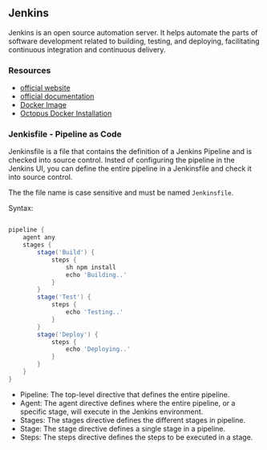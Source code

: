## Jenkins

Jenkins is an open source automation server. It helps automate the parts of software development related to building, testing, and deploying, facilitating continuous integration and continuous delivery.

### Resources

- [official website](https://www.jenkins.io/)
- [official documentation](https://www.jenkins.io/doc/)
- [Docker Image](https://hub.docker.com/r/jenkins/jenkins)
- [Octopus Docker Installation](https://octopus.com/blog/jenkins-docker-install-guide)

### Jenkisfile - Pipeline as Code

Jenkinsfile is a file that contains the definition of a Jenkins Pipeline and is checked into source control. Insted of configuring the pipeline in the Jenkins UI, you can define the entire pipeline in a Jenkinsfile and check it into source control.

The the file name is case sensitive and must be named `Jenkinsfile`.

Syntax:

```groovy

pipeline {
    agent any 
    stages {
        stage('Build') {
            steps {
                sh npm install
                echo 'Building..'
            }
        }
        stage('Test') {
            steps {
                echo 'Testing..'
            }
        }
        stage('Deploy') {
            steps {
                echo 'Deploying..'
            }
        }
    }
}
```

- Pipeline: The top-level directive that defines the entire pipeline.
- Agent: The agent directive defines where the entire pipeline, or a specific stage, will execute in the Jenkins environment.
- Stages: The stages directive defines the different stages in pipeline.
- Stage: The stage directive defines a single stage in a pipeline.
- Steps: The steps directive defines the steps to be executed in a stage.
